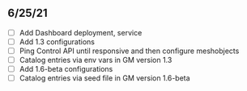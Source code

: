 ## 6/25/21

- [ ] Add Dashboard deployment, service
- [ ] Add 1.3 configurations
- [ ] Ping Control API until responsive and then configure meshobjects
- [ ] Catalog entries via env vars in GM version 1.3
- [ ] Add 1.6-beta configurations
- [ ] Catalog entries via seed file in GM version 1.6-beta
